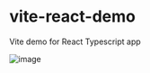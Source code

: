 # vite-react-demo
Vite demo for React Typescript app

![image](https://user-images.githubusercontent.com/53371063/202641703-afe5f03b-2020-4695-835f-4e7dc8c83e36.png)


